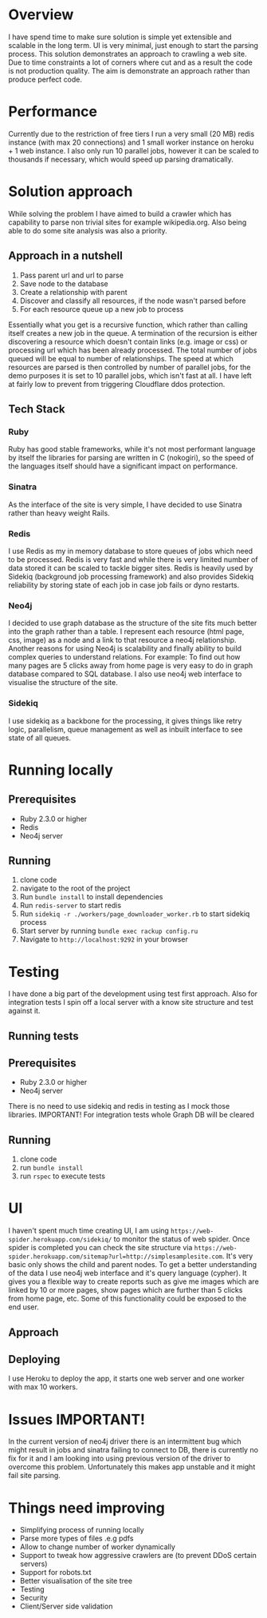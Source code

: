 # Overview
I have spend time to make sure solution is simple yet extensible and scalable in the long term. UI is very minimal, just enough to start the parsing process. 
This solution demonstrates an approach to crawling a web site. Due to time constraints a lot of corners where cut and as a result the code is not production quality. The aim is demonstrate an approach rather than produce perfect code.
 
# Performance
Currently due to the restriction of free tiers I run a very small (20 MB) redis instance (with max 20 connections) and 1 small worker instance on heroku + 1 web instance. I also only run 10 parallel jobs, however it can be scaled to thousands if necessary, which would speed up parsing dramatically.

# Solution approach
While solving the problem I have aimed to build a crawler which has capability to parse non trivial sites for example wikipedia.org. Also being able to do some site analysis was also a priority.

## Approach in a nutshell
1. Pass parent url and url to parse
2. Save node to the database
3. Create a relationship with parent
4. Discover and classify all resources, if the node wasn't parsed before
5. For each resource queue up a new job to process

Essentially what you get is a recursive function, which rather than calling itself creates a new job in the queue. A termination of the recursion is either discovering a resource which doesn't contain links (e.g. image or css) or processing url which has been already processed. 
The total number of jobs queued will be equal to number of relationships. The speed at which resources are parsed is then controlled by number of parallel jobs, for the demo purposes it is set to 10 parallel jobs, which isn't fast at all. I have left at fairly low to prevent from triggering Cloudflare ddos protection.

## Tech Stack

### Ruby
Ruby has good stable frameworks, while it's not most performant language by itself the libraries for parsing are written in C (nokogiri), so the speed of the languages itself should have a significant impact on performance.
  
### Sinatra
As the interface of the site is very simple, I have decided to use Sinatra rather than heavy weight Rails.

### Redis
I use Redis as my in memory database to store queues of jobs which need to be processed. Redis is very fast and while there is very limited number of data stored it can be scaled to tackle bigger sites. Redis is heavily used by Sidekiq (background job processing framework) and also provides Sidekiq reliability by storing state of each job in case job fails or dyno restarts.

### Neo4j
I decided to use graph database as the structure of the site fits much better into the graph rather than a table. I represent each resource (html page, css, image) as a node and a link to that resource a neo4j relationship. Another reasons for using Neo4j is scalability and finally ability to build complex queries to understand relations. For example:
To find out how many pages are 5 clicks away from home page is very easy to do in graph database compared to SQL database. I also use neo4j web interface to visualise the structure of the site. 
 
### Sidekiq
I use sidekiq as a backbone for the processing, it gives things like retry logic, parallelism, queue management as well as inbuilt interface to see state of all queues.

# Running locally

## Prerequisites
 - Ruby 2.3.0 or higher
 - Redis
 - Neo4j server
 
## Running
 1. clone code
 2. navigate to the root of the project
 3. Run `bundle install` to install dependencies
 4. Run `redis-server` to start redis
 5. Run `sidekiq -r ./workers/page_downloader_worker.rb` to start sidekiq process 
 6. Start server by running `bundle exec rackup config.ru`
 7. Navigate to `http://localhost:9292` in your browser

# Testing
I have done a big part of the development using test first approach. Also for integration tests I spin off a local server with a know site structure and test against it.

## Running tests

## Prerequisites
- Ruby 2.3.0 or higher
- Neo4j server

There is no need to use sidekiq and redis in testing as I mock those libraries.
IMPORTANT! For integration tests whole Graph DB will be cleared

## Running
1. clone code
2. run `bundle install`
3. run `rspec` to execute tests

# UI
I haven't spent much time creating UI, I am using `https://web-spider.herokuapp.com/sidekiq/` to monitor the status of web spider. Once spider is completed you can check the site structure via `https://web-spider.herokuapp.com/sitemap?url=http://simplesamplesite.com`. It's very basic only shows the child and parent nodes.
To get a better understanding of the data I use neo4j web interface and it's query language (cypher). It gives you a flexible way to create reports such as give me images which are linked by 10 or more pages, show pages which are further than 5 clicks from home page, etc. Some of this functionality could be exposed to the end user.

## Approach

## Deploying
I use Heroku to deploy the app, it starts one web server and one worker with max 10 workers.

# Issues IMPORTANT!
In the current version of neo4j driver there is an intermittent bug which might result in jobs and sinatra failing to connect to DB, there is currently no fix for it and I am looking into using previous version of the driver to overcome this problem. Unfortunately this makes app unstable and it might fail site parsing. 

# Things need improving
- Simplifying process of running locally
- Parse more types of files .e.g pdfs
- Allow to change number of worker dynamically
- Support to tweak how aggressive crawlers are (to prevent DDoS certain servers)
- Support for robots.txt
- Better visualisation of the site tree
- Testing
- Security
- Client/Server side validation

[neo4j web interface]: https://www.dropbox.com/s/n4sesbkzci43b97/Screenshot%202016-10-19%2019.53.31.png?raw=1